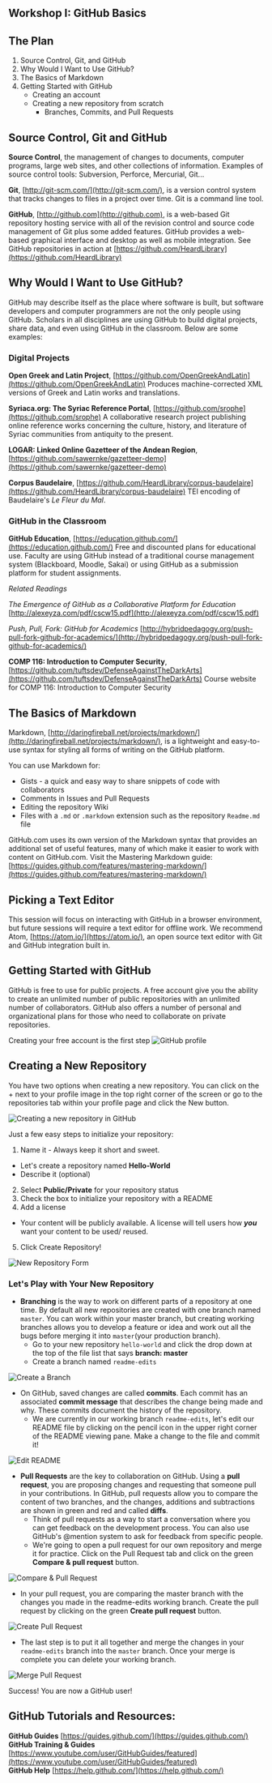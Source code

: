 ## Workshop I: GitHub Basics

## The Plan

1. Source Control, Git, and GitHub
2. Why Would I Want to Use GitHub?
3. The Basics of Markdown
4. Getting Started with GitHub
   * Creating an account
   * Creating a new repository from scratch
     * Branches, Commits, and Pull Requests

## Source Control, Git and GitHub

**Source Control**, the management of changes to documents, computer programs, large web sites, and other collections of information. Examples of source control tools:  Subversion, Perforce, Mercurial, Git...

**Git**, [http://git-scm.com/](http://git-scm.com/), is a version control system that tracks changes to files in a project over time. Git is a command line tool.

**GitHub**, [http://github.com](http://github.com), is a web-based Git repository hosting service with all of the revision control and source code management of Git plus some added features. GitHub provides a web-based graphical interface and desktop as well as mobile integration.  See GitHub repositories in action at [https://github.com/HeardLibrary](https://github.com/HeardLibrary)

## Why Would I Want to Use GitHub?

GitHub may describe itself as the place where software is built, but software developers and computer programmers are not the only people using GitHub.  Scholars in all disciplines are using GitHub to build digital projects, share data, and even using GitHub in the classroom. Below are some examples:

### Digital Projects

**Open Greek and Latin Project**, [https://github.com/OpenGreekAndLatin](https://github.com/OpenGreekAndLatin)
Produces machine-corrected XML versions of Greek and Latin works and translations.

**Syriaca.org: The Syriac Reference Portal**, [https://github.com/srophe](https://github.com/srophe)
A collaborative research project publishing online reference works concerning the culture, history, and literature of Syriac communities from antiquity to the present.

**LOGAR: Linked Online Gazetteer of the Andean Region**, [https://github.com/sawernke/gazetteer-demo](https://github.com/sawernke/gazetteer-demo)

**Corpus Baudelaire**, [https://github.com/HeardLibrary/corpus-baudelaire](https://github.com/HeardLibrary/corpus-baudelaire) TEI encoding of Baudelaire's *Le Fleur du Mal*.

### GitHub in the Classroom

**GitHub Education**, [https://education.github.com/](https://education.github.com/) Free and discounted plans for educational use. Faculty are using GitHub instead of a traditional course management system (Blackboard, Moodle, Sakai) or using GitHub as a submission platform for student assignments.

*Related Readings*

*The Emergence of GitHub as a Collaborative Platform for Education* [http://alexeyza.com/pdf/cscw15.pdf](http://alexeyza.com/pdf/cscw15.pdf)

*Push, Pull, Fork: GitHub for Academics* [http://hybridpedagogy.org/push-pull-fork-github-for-academics/](http://hybridpedagogy.org/push-pull-fork-github-for-academics/)

**COMP 116: Introduction to Computer Security**, [https://github.com/tuftsdev/DefenseAgainstTheDarkArts](https://github.com/tuftsdev/DefenseAgainstTheDarkArts)
Course website for COMP 116: Introduction to Computer Security

## The Basics of Markdown

Markdown, [http://daringfireball.net/projects/markdown/](http://daringfireball.net/projects/markdown/), is a lightweight and easy-to-use syntax for styling all forms of writing on the GitHub platform.

You can use Markdown for:
* Gists - a quick and easy way to share snippets of code with collaborators
* Comments in Issues and Pull Requests
* Editing the repository Wiki
* Files with a `.md` or `.markdown` extension such as the repository `Readme.md` file

GitHub.com uses its own version of the Markdown syntax that provides an additional set of useful features, many of which make it easier to work with content on GitHub.com. Visit the Mastering Markdown guide: [https://guides.github.com/features/mastering-markdown/](https://guides.github.com/features/mastering-markdown/)

## Picking a Text Editor  

This session will focus on interacting with GitHub in a browser environment, but future sessions will require a text editor for offline work.  We recommend Atom, [https://atom.io/](https://atom.io/), an open source text editor with Git and GitHub integration built in.

## Getting Started with GitHub

GitHub is free to use for public projects.  A free account give you the ability to create an unlimited number of public repositories with an unlimited number of collaborators.  GitHub also offers a number of personal and organizational plans for those who need to collaborate on private repositories.

Creating your free account is the first step
![GitHub profile](https://i.imgur.com/3Oud0O2.png)

## Creating a New Repository

You have two options when creating a new repository.  You can click on the + next to your profile image in the top right corner of the screen or go to the repositories tab within your profile page and click the New button.

![Creating a new repository in GitHub](https://i.imgur.com/QbCm9bJ.png)

Just a few easy steps to initialize your repository:

1. Name it - Always keep it short and sweet.
  * Let's create a repository named **Hello-World**
  * Describe it (optional)
2. Select **Public/Private** for your repository status
3. Check the box to initialize your repository with a README
4. Add a license
  * Your content will be publicly available.  A license will tell users how _**you**_ want your content to be used/ reused.
5. Click Create Repository!

![New Repository Form](https://i.imgur.com/mUYu2Hq.png)


### Let's Play with Your New Repository

* **Branching** is the way to work on different parts of a repository at one time. By default all new repositories are created with one branch named `master`. You can work within your master branch, but creating working branches allows you to develop a feature or idea and work out all the bugs before merging it into `master`(your production branch).
  * Go to your new repository `hello-world` and click the drop down at the top of the file list that says **branch: master**
  * Create a branch named `readme-edits`

![Create a Branch](https://i.imgur.com/6p6qt9D.png)

* On GitHub, saved changes are called **commits**.  Each commit has an associated **commit message** that describes the change being made and why.  These commits document the history of the repository.
  * We are currently in our working branch `readme-edits`, let's edit our README file by clicking on the pencil icon in the upper right corner of the README viewing pane. Make a change to the file and commit it!

![Edit README](https://i.imgur.com/F3472q4.png)

* **Pull Requests** are the key to collaboration on GitHub. Using a **pull request**, you are proposing changes and requesting that someone pull in your contributions. In GitHub, pull requests allow you to compare the content of two branches, and the changes, additions and subtractions are shown in green and red and called **diffs**.
  * Think of pull requests as a way to start a conversation where you can get feedback on the development process.  You can also use GitHub's @mention system to ask for feedback from specific people.
  * We're going to open a pull request for our own repository and merge it for practice. Click on the Pull Request tab and click on the green **Compare & pull request** button.

![Compare & Pull Request](https://i.imgur.com/yGFy2PR.png)

  * In your pull request, you are comparing the master branch with the changes you made in the readme-edits working branch. Create the pull request by clicking on the green **Create pull request** button.

  ![Create Pull Request](https://i.imgur.com/CLt0OUP.png)

* The last step is to put it all together and merge the changes in your `readme-edits` branch into the `master` branch.  Once your merge is complete you can delete your working branch.

![Merge Pull Request](https://i.imgur.com/JkQ9MMC.png)

Success! You are now a GitHub user!

## GitHub Tutorials and Resources:  

**GitHub Guides** [https://guides.github.com/](https://guides.github.com/)  
**GitHub Training & Guides** [https://www.youtube.com/user/GitHubGuides/featured](https://www.youtube.com/user/GitHubGuides/featured)  
**GitHub Help** [https://help.github.com/](https://help.github.com/)
